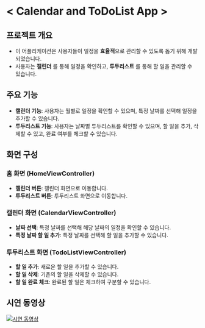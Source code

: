 # < Calendar and ToDoList App >

## 프로젝트 개요

- 이 어플리케이션은 사용자들이 일정을 **효율적**으로 관리할 수 있도록 돕기 위해 개발되었습니다. 
- 사용자는 **캘린더** 를 통해 일정을 확인하고, **투두리스트** 를 통해 할 일을 관리할 수 있습니다.

## 주요 기능

- **캘린더 기능**: 사용자는 월별로 일정을 확인할 수 있으며, 특정 날짜를 선택해 일정을 추가할 수 있습니다.
- **투두리스트 기능**: 사용자는 날짜별 투두리스트를 확인할 수 있으며, 할 일을 추가, 삭제할 수 있고, 완료 여부를 체크할 수 있습니다.

## 화면 구성

### 홈 화면 (HomeViewController)

- **캘린더 버튼**: 캘린더 화면으로 이동합니다.
- **투두리스트 버튼**: 투두리스트 화면으로 이동합니다.

### 캘린더 화면 (CalendarViewController)

- **날짜 선택**: 특정 날짜를 선택해 해당 날짜의 일정을 확인할 수 있습니다.
- **특정 날짜 할 일 추가**: 특정 날짜를 선택해 할 일을 추가할 수 있습니다.

### 투두리스트 화면 (TodoListViewController)

- **할 일 추가**: 새로운 할 일을 추가할 수 있습니다.
- **할 일 삭제**: 기존의 할 일을 삭제할 수 있습니다.
- **할 일 완료 체크**: 완료된 할 일은 체크하여 구분할 수 있습니다.

## 시연 동영상

[![시연 동영상](https://img.youtube.com/vi/7fAswfAgvN8/0.jpg)](https://www.youtube.com/watch?v=7fAswfAgvN8)


